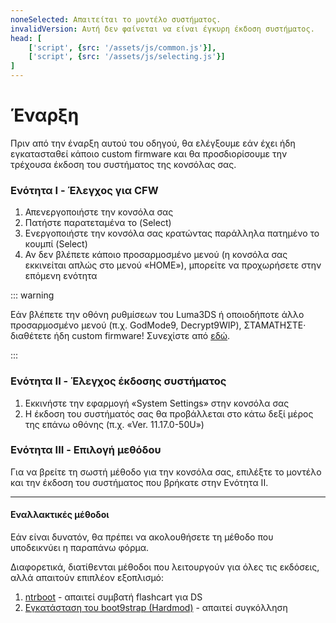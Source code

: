 ```yaml
---
noneSelected: Απαιτείται το μοντέλο συστήματος.
invalidVersion: Αυτή δεν φαίνεται να είναι έγκυρη έκδοση συστήματος.
head: [
    ['script', {src: '/assets/js/common.js'}],
    ['script', {src: '/assets/js/selecting.js'}]
]
---
```


# Έναρξη

Πριν από την έναρξη αυτού του οδηγού, θα ελέγξουμε εάν έχει ήδη εγκατασταθεί κάποιο custom firmware και θα προσδιορίσουμε την τρέχουσα έκδοση του συστήματος της κονσόλας σας.

### Ενότητα I - Έλεγχος για CFW

1. Απενεργοποιήστε την κονσόλα σας
2. Πατήστε παρατεταμένα το (Select)
3. Ενεργοποιήστε την κονσόλα σας κρατώντας παράλληλα πατημένο το κουμπί (Select)
4. Αν δεν βλέπετε κάποιο προσαρμοσμένο μενού (η κονσόλα σας εκκινείται απλώς στο μενού «HOME»), μπορείτε να προχωρήσετε στην επόμενη ενότητα

::: warning

Εάν βλέπετε την οθόνη ρυθμίσεων του Luma3DS ή οποιοδήποτε άλλο προσαρμοσμένο μενού (π.χ. GodMode9, Decrypt9WIP), ΣΤΑΜΑΤΗΣΤΕ· διαθέτετε ήδη custom firmware! Συνεχίστε από [εδώ](checking-for-cfw#what-to-do-next).

:::

### Ενότητα II - Έλεγχος έκδοσης συστήματος

1. Εκκινήστε την εφαρμογή «System Settings» στην κονσόλα σας
2. Η έκδοση του συστήματός σας θα προβάλλεται στο κάτω δεξί μέρος της επάνω οθόνης (π.χ. «Ver. 11.17.0-50U»)

### Ενότητα III - Επιλογή μεθόδου

Για να βρείτε τη σωστή μέθοδο για την κονσόλα σας, επιλέξτε το μοντέλο και την έκδοση του συστήματος που βρήκατε στην Ενότητα II.

<!--@include: @/_internal/consoleVersionSelect.html -->

---

#### Εναλλακτικές μέθοδοι

Εάν είναι δυνατόν, θα πρέπει να ακολουθήσετε τη μέθοδο που υποδεικνύει η παραπάνω φόρμα.

Διαφορετικά, διατίθενται μέθοδοι που λειτουργούν για όλες τις εκδόσεις, αλλά απαιτούν επιπλέον εξοπλισμό:

1. [ntrboot](ntrboot) - απαιτεί συμβατή flashcart για DS
2. [Εγκατάσταση του boot9strap (Hardmod)](installing-boot9strap-\(hardmod\)) - απαιτεί συγκόλληση
